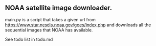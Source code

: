 ## NOAA satellite image downloader.
main.py is a script that takes a given url from
https://www.star.nesdis.noaa.gov/goes/index.php and downloads all the 
sequential images that NOAA has available.

See todo list in todo.md